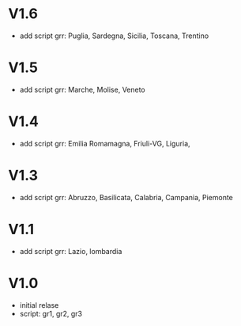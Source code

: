 # V1.6
- add script grr: Puglia, Sardegna, Sicilia, Toscana, Trentino

# V1.5
- add script grr: Marche, Molise, Veneto

# V1.4

- add script grr: Emilia Romamagna, Friuli-VG, Liguria, 


# V1.3

- add script grr: Abruzzo, Basilicata, Calabria, Campania, Piemonte

# V1.1

- add script grr: Lazio, lombardia


# V1.0

- initial relase
- script: gr1, gr2, gr3